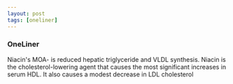 ```yaml
---
layout: post
tags: [oneliner]
---
```



### OneLiner

Niacin's MOA- is reduced hepatic triglyceride and VLDL synthesis. Niacin is the cholesterol-lowering agent that causes the most significant increases in serum HDL. It also causes a modest decrease in LDL cholesterol
